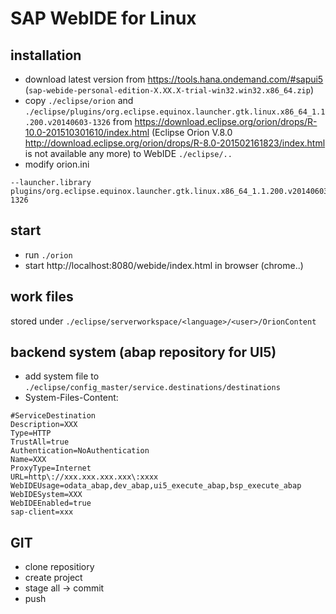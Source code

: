 # SAP WebIDE for Linux
## installation
* download latest version from https://tools.hana.ondemand.com/#sapui5 (``sap-webide-personal-edition-X.XX.X-trial-win32.win32.x86_64.zip``)
* copy ``./eclipse/orion`` and ``./eclipse/plugins/org.eclipse.equinox.launcher.gtk.linux.x86_64_1.1.200.v20140603-1326`` from https://download.eclipse.org/orion/drops/R-10.0-201510301610/index.html (Eclipse Orion V.8.0 http://download.eclipse.org/orion/drops/R-8.0-201502161823/index.html is not available any more) to WebIDE ``./eclipse/..``
* modify orion.ini 
````
--launcher.library
plugins/org.eclipse.equinox.launcher.gtk.linux.x86_64_1.1.200.v20140603-1326
````

## start
* run ``./orion``
* start http://localhost:8080/webide/index.html in browser (chrome..)

## work files
stored under ``./eclipse/serverworkspace/<language>/<user>/OrionContent``

## backend system (abap repository for UI5)
* add system file to ``./eclipse/config_master/service.destinations/destinations``
* System-Files-Content:
````
#ServiceDestination
Description=XXX
Type=HTTP
TrustAll=true
Authentication=NoAuthentication
Name=XXX
ProxyType=Internet
URL=http\://xxx.xxx.xxx.xxx\:xxxx
WebIDEUsage=odata_abap,dev_abap,ui5_execute_abap,bsp_execute_abap
WebIDESystem=XXX
WebIDEEnabled=true
sap-client=xxx
````
  
## GIT
* clone repositiory
* create project
* stage all -> commit
* push
